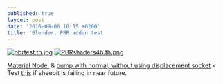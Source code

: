 ```yaml
---
published: true
layout: post
date: '2016-09-06 10:55 +0200'
title: 'Blender, PBR addon test'
---
```

[![pbrtest.th.jpg](https://cdn.scrot.moe/images/2016/09/06/pbrtest.th.jpg)](https://scrot.moe/image/kFPC) [![PBRshaders4b.th.png](https://cdn.scrot.moe/images/2016/09/06/PBRshaders4b.th.png)](https://scrot.moe/image/kQDj)

[Material Node.]({{site.baseurl}}/media/PBRaddonMaterialExample.PNG) & [bump with normal, without using displacement socket](http://getblended.org/screens/cyclesbump.jpg) < Test [this](https://cdn.scrot.moe/images/2016/09/06/noDisplacementNode.jpg) if sheepit is failing in near future.
